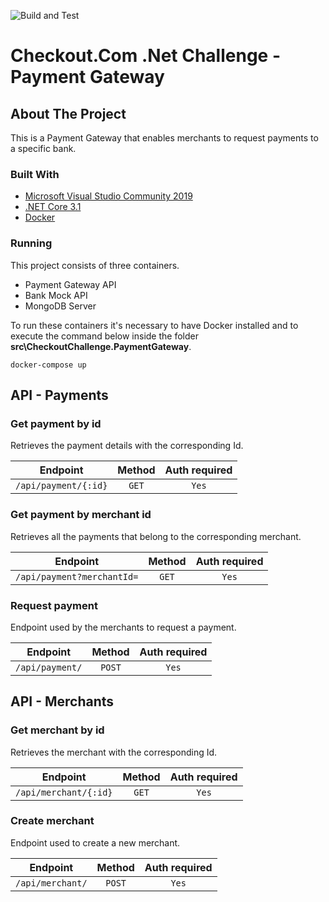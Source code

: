 ![Build and Test](https://github.com/dpdsousa/checkout-dotnet-challenge/workflows/Build%20and%20Test/badge.svg?branch=develop)
# Checkout.Com .Net Challenge - Payment Gateway 
## About The Project
This is a Payment Gateway that enables merchants to request payments to a specific bank.

### Built With
* [Microsoft Visual Studio Community 2019](https://visualstudio.microsoft.com/vs/community/)
* [.NET Core 3.1](https://dotnet.microsoft.com/download/dotnet-core/thank-you/sdk-3.1.301-windows-x64-installer)
* [Docker](https://www.docker.com/products/docker-desktop)

### Running
This project consists of three containers.
* Payment Gateway API
* Bank Mock API
* MongoDB Server

To run these containers it's necessary to have Docker installed and to execute the command below inside the folder **src\CheckoutChallenge.PaymentGateway**.

```
docker-compose up
```

## API - Payments
### Get payment by id
Retrieves the payment details with the corresponding Id.

| Endpoint  | Method | Auth required |
| :---: | :---: | :---: |
| `/api/payment/{:id}`  | `GET`  | `Yes` |   

### Get payment by merchant id
Retrieves all the payments that belong to the corresponding merchant.

| Endpoint  | Method | Auth required |
| :---: | :---: | :---: |
| `/api/payment?merchantId=`  | `GET`  | `Yes` |   

### Request payment
Endpoint used by the merchants to request a payment.

| Endpoint  | Method | Auth required |
| :---: | :---: | :---: |
| `/api/payment/`  | `POST`  | `Yes` |   

## API - Merchants
### Get merchant by id
Retrieves the merchant with the corresponding Id.

| Endpoint  | Method | Auth required |
| :---: | :---: | :---: |
| `/api/merchant/{:id}`  | `GET`  | `Yes` |   

### Create merchant
Endpoint used to create a new merchant.

| Endpoint  | Method | Auth required |
| :---: | :---: | :---: |
| `/api/merchant/`  | `POST`  | `Yes` |   


